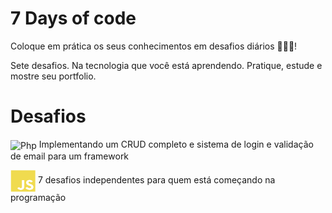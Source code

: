 # 7 Days of code
Coloque em prática os seus conhecimentos em desafios diários 👩🏽‍💻!

Sete desafios. Na tecnologia que você está aprendendo. Pratique, estude e mostre seu portfolio.

# Desafios
<img align="center" alt="Php" height="35" width="40" src="https://user-images.githubusercontent.com/64232721/176288451-f840d1d4-7c85-4383-aafe-1610ee4aaf1e.png"> Implementando um CRUD completo e sistema de login e validação de email para um framework

<img align="center" alt="Js" height="35" width="40" src="https://raw.githubusercontent.com/devicons/devicon/master/icons/javascript/javascript-plain.svg"> 7 desafios independentes para quem está começando na programação


